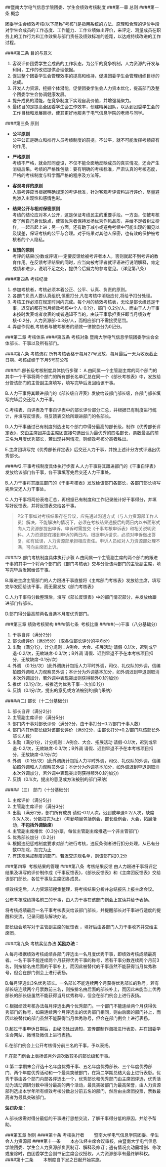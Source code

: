 <!--注释-->

##暨南大学电气信息学院团委、学生会绩效考核制度
###第一章 总则
####第一条 概念

团委学生会绩效考核(以下简称"考核")是指用系统的方法、原理和合理的评价手段对学生会成员的工作态度、工作能力、工作业绩做出评价，来评定、测量成员在职务上的工作行为和工作效果与部门责任及绩效标准的差距，以达成持续改进的工作过程。

####第二条 目的与意义
1. 客观评价团委学生会成员的工作状态，为公平的竞争机制，人力资源的开发与利用，工作的改进提供合理依据。
2. 促进整个团委学生会管理效率的提高和维持，促进团委学生会管理组织目标的达成。
3. 开发人力资源，挖掘个体潜能，促使团委学生会人力资本优化，提高部门及整个团委学生会协调健康发展。
4. 提升成员的潜能，在竞争制度下实现自我价值，并增强凝聚力。
5. 最终目的是提高全团委学生会工作效率，创建精英团队，以达到团委学生会的工作目标和发展目标，使其更好地服务于电气信息学院的老师与同学。

####第三条 原则

- **公平原则** 
<br />公平公正是确立和推行人员考绩制度的前提。不公平，就不可能发挥考绩应有的作用。

- **严格原则**
<br />考绩不严格，就会形同虚设，不仅不能全面地反映成员的真实情况，还会产生消极后果。考绩的严格性包括：要有明确的考核标准，严肃认真的考核态度，严格的考核制度与科学而严格的程序及方法等。

- **客观考评的原则**
<br />人事考评应当根据明确规定的考评标准，针对客观考评资料进行评价，尽量避免渗入主观性和感情色彩。

- **结果公开与相对保密原则**
<br />考绩的结论应对本人公开，这是保证考绩民主的重要手段。一方面，使被考核者了解自己身优缺点，使较优秀者保持发扬优秀作风品质，并给不足者树立榜样，一起奋起上进；另一方面，还有助于减小或避免考绩中可能出现的偏见以及误差，保证考核的公平与合理。对于结果对其他人保密，也有效的保护被考核者的个人隐私。

- **反馈的原则**
<br />考评的结果(分数或评语)一定要反馈给被考评者本人，否则就起不到考评的教育作用。在反馈考评结果的同时，应当向被考评者就评语进行说明解释，肯定成绩和进步，说明不足之处，提供今后努力的参考意见。（详见第八条）

####第四条 考核纪律
1. 参加考核者，考核必须本着公正、公平、认真、负责的原则。
2. 各部门负责人要认真组织,慎重打分,凡在考核中消极应付,将给予扣分处理。
3. 考核工作必须在规定时间内完成。每个月的绩效考核表，无论是部长级还是干事，迟交的都在当月绩效考核中个人-0.1分，部门-0.2分/人，而由于人力干事未按时发表或者收表的或者通知不当的，由该干事承担责任即当月绩效考核-0.2分，人力资源部-0.3分/人，而相应部门不需接受惩罚。
4. 弄虚作假者,考核者与被考核者的绩效一律按总分为0记分。

###第二章 考核体系
####第五条 考核对象
暨南大学电气信息学院团委学生会全体部长、干事以及所有部门。

####第六条 考核流程
所有考核表格于每月27号发放，每月最后一天为收表截止日期。考核成绩于下月5号前公布

#####1.部长级考核制度具体执行步骤：
A.由同属一个主管副主席的两个部门的其中一个干事将两个部门的所有部长名单汇总在同一个《部长考核表》中，发放给分管该部门的主管副主席填写，填写完毕后发回给该干事。

B.人力干事将其跟进部门的《部长级自评表》发放给该部门部长级，各部门部长填写完毕后交还给人力干事。

C.考核表、自评表及干事自评表中的部长评价部分汇总，并根据已有制度进行统计，并填写反馈表，将反馈表交给所跟进部门的各部长。

D.人力干事通过已有制度列选出每个部门中得分最高的部长级，制作《优秀部长评定表》，交由主席团并由主席团直接勾选出认为最优秀的四名部长，票数最高的前三名为月度优秀部长，若出现并列情况，则绩效考核分高者胜出。

E.主席团填写完《优秀部长评定表》后交还人力干事，并按上述计分方式评选出优秀部长。

#####2.干事考核制度具体执行步骤
A.人力干事将其跟进部门的《干事自评表》发放给该部门各干事，各干事填写完后交还人力干事处。

B.人力干事将其跟进部门的《干事考核表》发放给该部门各部长，各部门部长填写完后交还人力干事处。

C.人力干事将两份表格汇总，再根据已有制度和工作记录统计好干事得分，并填写好反馈表，并将反馈表交给各干事。

>PS:干事如对考核结果存在异议，应先通过沟通方式（与人力资源部工作人员）解决，不能解决的情况下，必须在考核结果通报后的两日内以书面形式向人力资源部提出申诉，申诉时需提交《干事考核申诉表》和相关说明资料。人力资源部在接到申诉的两日内，根据申诉请求，必须对申诉做出答复，如有延误，人力资源部承担相应责任。申诉人员如对人力资源部处理不满，可向主席团上诉。

#####3.部门考核制度具体执行步骤
A.由同属一个主管副主席的两个部门的跟进干事的其中一个将两个部门的《部门考核表》交与分管该两部门的主管副主席，填写完毕后发回给该干事。

B.跟进主席主管部门的人力跟进干事直接将《主席部门考核表》发放给主席，填写完毕发回给该干事，而无需发放《部门考核表》

C.人力干事将分数整理后，填写《部长反馈表》中的部门情况部分，并发放给跟进部门各部长。

D.部门得分最高前两名当选本月度优秀部门。

###第三章 绩效考核架构
####第七条  考核比重
#####(一)干事（八分基础分）
1. 干事自评（满分2分）
2. 部长级评价（满分5分）（取各位部长评分的平均分）
3. 出勤（满分1分，计分规则：A例会、大会、拓展活动  请假-0.1/次，迟到或早退-0.2/次，无故缺席-0.3/次；B外调  请假、迟到早退不予在本考核项目扣分，无故缺席-0.1分/次）
4. 外调 （0.1分/次）(此外调统计包括人力平时外调，司仪、礼仪队的外调，信编拍照外调和人力观察员外调；本计分为外调基本加分，如外调迟到早退则取消本次外调加分，若外调中表现突出则获得额外0.1的加分)
5. 推优（0.1分/次，被推选为优秀干事一次加0.1分）
6. 反馈（0.1分/次，提出的意见或方法被别的部门采纳）

#####(二) 部长（十二分基础分）
1. 部长自评（满分2分）
2. 主管副主席评价（满分5分）
3. 部门内干事对部长评价（满分2分，由干事打分*0.2/部门干事人数）
4. 部门内其他部长级对该部长评价（满分2分，由部长打分*0.2/部门除该部长外部长人数）
5. 出勤（满分1分，计分规则：A例会、大会、拓展活动  请假-0.1/次，迟到或早退-0.2/次，无故缺席-0.3/次；B外调  请假、迟到早退不予在本考核项目扣分，无故缺席-0.1分/次）
6. 外调 （0.1分/次）(此外调统计包括人力平时外调，司仪、礼仪队的外调，信编拍照外调和人力观察员外调；本计分为外调基本加分，如外调迟到早退则取消本次外调加分，若外调中表现突出则获得额外0.1的加分)
7. 反馈（0.1/次，提出的意见或方法被别的部门采纳）
 
#####（三） 部门（十分基础分）
1. 主席评价（满分5分）
2. 主管副主席评价（满分3分）
3. 出勤（满分2分，部门所有成员 请假-0.1/人次，迟到或早退0.2/人次，缺席0.3/人次，分数扣完为止）（考勤项目包括例会，部长级例会，大会，拓展活动，**不包括外调缺席**）
4. 主管副主席推优（0.3分/票，每位主管副主席推选一个非主管部门）
5. 优秀部长加分（0.2分）
6. 根据违纪惩戒制度要求对部门进行考核，违反条例者进行扣分处理，从已有分数中扣除，扣完为止
7. 有违规惩戒制度的部门，若迟交违规名单，则该部门扣0.2分

###第四章  考核结果的管理
####第八条  考核结果反馈
由人力跟进干事将评定结果及填写的评价制作成《干事反馈表》，《部长反馈表》和《主席团反馈表》交给该部门部长，各位干事及主席团各成员。

绩效核定后，人力资源部搜集整理，将考核结果分析并总结报告上报主席会议。

公布考核成绩排名前三的干事，由人力干事在该部门例会上宣读并给予表扬。

将考核成绩最后一名干事考核表交给该部门部长，并提醒部长对干事进行适度的提醒和交流，记录问题与解决办法。

部长级会填写对于主管副主席的反馈表 ，填好后由各部门人力干事收齐并交给主席团。

####第九条  考核奖惩办法
**奖励办法：**

A.每月根据绩效考核成绩各部门评选出一名月度优秀干事，即绩效考核成绩最高者。一名干事不能连续两个月获得优秀干事的称号，若有干事分数连续两个月前3名，则按排名由后面的干事补上，而因此被替代的干事虽然不能获得当月优秀称号，但会在部门例会上进行表扬。

B.每月评选出3名优秀部长。一名部长不能连续两个月获得优秀部长的称号，若有部长级连续两个月票数前三名，则按排名由后面的部长补上，而因此未能当上优秀部长的部长级虽然不能获得当月优秀称号，但会在部门例会上进行表扬。

C.根据绩效考核办法每月评选出两个优秀部门。一个部门不能连续两个月获得优秀部门的称号，如果连续两个月评选出的优秀部门相同，则由后面的部门补上，而因此被替代的部门虽然不能获得当月优秀称号，但会在部门例会上进行表扬。

D.超过干事申诉日期后，由秘书处出通知，宣传部制作海报进行表彰，并在团委学生会网站、微博及微信上进行表扬。

E.在部门例会上公开考核得分前三名的干事，予以表扬。

F.在部门例会上表扬该月外调次数较多的部长级和干事。

G.第二学期末会评选十名年度优秀干事、五名年度优秀部长、三个年度优秀部门、两个年度优秀活动和一个最具突破部门，在第二学期总结大会上进行表彰。优秀干事由各个部门内部各评选出一个，优秀部长和优秀部门由主席团评选，优秀活动为活动调研分数中得分最高的两个活动，最具突破部门为最高荣誉，由人力资源部列选出本学年所有绩效考核分数总分前五名的部门，然后由主席团投票，票数最高者为最具突破部门。

**惩罚办法：**

A.部长级需对得分最低的干事进行思想交流，了解干事得分低的原因，并给予帮助。

###第五章 附则
####第十条 考核执行者
　　暨南大学电气信息学院团委、学生会人力资源部
####第十一条
　　本办法经主席会议审核，由暨南大学电气信息学院团委、学生会人力资源部负责制订、解释及修订；遇有情况变动需增删、修改或废除时，由团委学生会副书记主席会议授权，人力资源部享有最终解释权。
####第十二条
　　本制度自下发之日起开始实施。